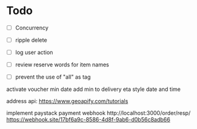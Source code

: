 # Todo
- [ ] Concurrency
- [ ] ripple delete
- [ ] log user action

- [ ] review reserve words for item names
- [ ] prevent the use of "all" as tag

activate voucher min date
add min to delivery eta
style date and time

address api: https://www.geoapify.com/tutorials

implement paystack payment webhook
http://localhost:3000/order/resp/
https://webhook.site/17bf6a9c-8586-4d8f-9ab6-d0b56c8adb66

